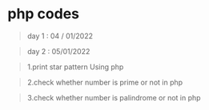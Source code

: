 # php codes

>day 1 : 04 / 01/2022






>day 2 : 05/01/2022

>1.print star pattern Using php

>2.check whether number is prime or not in php

>3.check whether number is palindrome or not in php
